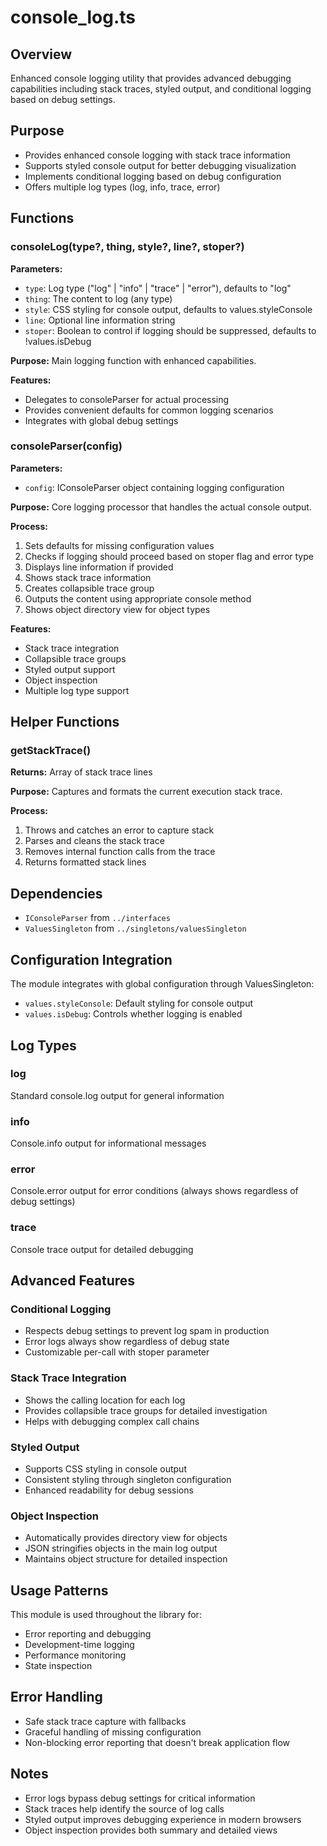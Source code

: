 # console_log.ts

## Overview

Enhanced console logging utility that provides advanced debugging capabilities including stack traces, styled output, and conditional logging based on debug settings.

## Purpose

- Provides enhanced console logging with stack trace information
- Supports styled console output for better debugging visualization
- Implements conditional logging based on debug configuration
- Offers multiple log types (log, info, trace, error)

## Functions

### consoleLog(type?, thing, style?, line?, stoper?)

**Parameters:**
- `type`: Log type ("log" | "info" | "trace" | "error"), defaults to "log"
- `thing`: The content to log (any type)
- `style`: CSS styling for console output, defaults to values.styleConsole
- `line`: Optional line information string
- `stoper`: Boolean to control if logging should be suppressed, defaults to !values.isDebug

**Purpose:** Main logging function with enhanced capabilities.

**Features:**
- Delegates to consoleParser for actual processing
- Provides convenient defaults for common logging scenarios
- Integrates with global debug settings

### consoleParser(config)

**Parameters:**
- `config`: IConsoleParser object containing logging configuration

**Purpose:** Core logging processor that handles the actual console output.

**Process:**
1. Sets defaults for missing configuration values
2. Checks if logging should proceed based on stoper flag and error type
3. Displays line information if provided
4. Shows stack trace information
5. Creates collapsible trace group
6. Outputs the content using appropriate console method
7. Shows object directory view for object types

**Features:**
- Stack trace integration
- Collapsible trace groups
- Styled output support
- Object inspection
- Multiple log type support

## Helper Functions

### getStackTrace()

**Returns:** Array of stack trace lines

**Purpose:** Captures and formats the current execution stack trace.

**Process:**
1. Throws and catches an error to capture stack
2. Parses and cleans the stack trace
3. Removes internal function calls from the trace
4. Returns formatted stack lines

## Dependencies

- `IConsoleParser` from `../interfaces`
- `ValuesSingleton` from `../singletons/valuesSingleton`

## Configuration Integration

The module integrates with global configuration through ValuesSingleton:
- `values.styleConsole`: Default styling for console output
- `values.isDebug`: Controls whether logging is enabled

## Log Types

### log
Standard console.log output for general information

### info
Console.info output for informational messages

### error
Console.error output for error conditions (always shows regardless of debug settings)

### trace
Console trace output for detailed debugging

## Advanced Features

### Conditional Logging
- Respects debug settings to prevent log spam in production
- Error logs always show regardless of debug state
- Customizable per-call with stoper parameter

### Stack Trace Integration
- Shows the calling location for each log
- Provides collapsible trace groups for detailed investigation
- Helps with debugging complex call chains

### Styled Output
- Supports CSS styling in console output
- Consistent styling through singleton configuration
- Enhanced readability for debug sessions

### Object Inspection
- Automatically provides directory view for objects
- JSON stringifies objects in the main log output
- Maintains object structure for detailed inspection

## Usage Patterns

This module is used throughout the library for:
- Error reporting and debugging
- Development-time logging
- Performance monitoring
- State inspection

## Error Handling

- Safe stack trace capture with fallbacks
- Graceful handling of missing configuration
- Non-blocking error reporting that doesn't break application flow

## Notes

- Error logs bypass debug settings for critical information
- Stack traces help identify the source of log calls
- Styled output improves debugging experience in modern browsers
- Object inspection provides both summary and detailed views
